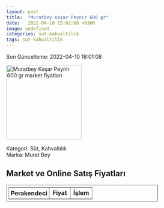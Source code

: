 ```yaml
---
layout: post
title:  "Muratbey Kaşar Peynir 600 gr"
date:   2022-04-10 15:01:08 +0300
image: undefined
categories: sut-kahvaltilik
tags: sut-kahvaltilik
---
```


Son Güncelleme: 2022-04-10 18:01:08

<img src="undefined" width="200" alt="Muratbey Kaşar Peynir 600 gr market fiyatları" />

Kategori: Süt, Kahvaltılık
<br />
Marka: Murat Bey

<h2>Market ve Online Satış Fiyatları</h2>

<table border="1" style="padding: 5px;width:80%;">
  <tr>
    <td style="padding: 5px;"><strong>Perakendeci</strong></td>
    <td><strong>Fiyat</strong></td>
    <td><strong>İşlem</strong></td>
  </tr>
  
</table>
